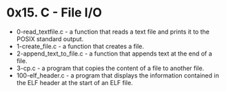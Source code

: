 # 0x15. C - File I/O
* 0-read_textfile.c - a function that reads a text file and prints it to the POSIX standard output.  
* 1-create_file.c -  a function that creates a file.  
* 2-append_text_to_file.c - a function that appends text at the end of a file.   
* 3-cp.c -  a program that copies the content of a file to another file.  
* 100-elf_header.c - a program that displays the information contained in the ELF header at the start of an ELF file.  
